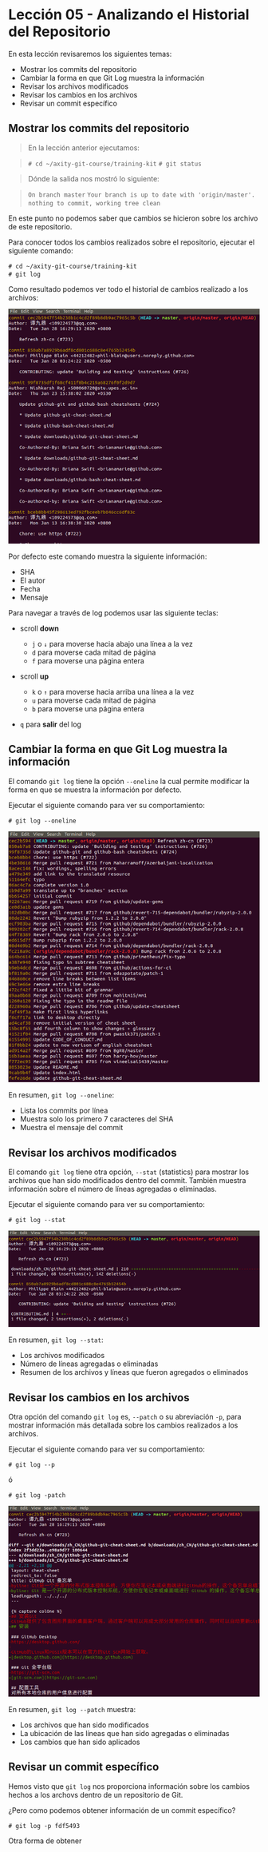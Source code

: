 # Lección 05 - Analizando el Historial del Repositorio

En esta lección revisaremos los siguientes temas:

 - Mostrar los commits del repositorio
 - Cambiar la forma en que Git Log muestra la información
 - Revisar los archivos modificados
 - Revisar los cambios en los archivos
 - Revisar un commit específico

## Mostrar los commits del repositorio

> En la lección anterior ejecutamos:

>    ```# cd ~/axity-git-course/training-kit```
>    ```# git status```

> Dónde la salida nos mostró lo siguiente:

>    ```On branch master```
>    ```Your branch is up to date with 'origin/master'.```
>    ```nothing to commit, working tree clean```

En este punto no podemos saber que cambios se hicieron sobre los archivo de este repositorio.

Para conocer todos los cambios realizados sobre el repositorio, ejecutar el siguiente comando:

    # cd ~/axity-git-course/training-kit
    # git log

Como resultado podemos ver todo el historial de cambios realizado a los archivos:

![img_git_log](images/img_git_log.png)

Por defecto este comando muestra la siguiente información:

-   SHA
-   El autor
-   Fecha
-   Mensaje

Para navegar a través de log podemos usar las siguiente teclas:

-   scroll **down**
    -   `j` o `↓` para moverse hacia abajo una línea a la vez
    -   `d` para moverse cada mitad de página
    -   `f` para moverse una página entera
-   scroll **up**
    -   `k` o `↑` para moverse hacia arriba una línea a la vez
    -   `u` para moverse cada mitad de página
    -   `b` para moverse una página entera

 - `q` para **salir** del log

## Cambiar la forma en que Git Log muestra la información

El comando `git log` tiene la opción `--oneline` la cual permite modificar la forma en que se muestra la información por defecto.

Ejecutar el siguiente comando para ver su comportamiento:

    # git log --oneline

![img_git_log_oneline](images/img_git_log_oneline.png)

En resumen, `git log --oneline`:

 - Lista los commits por línea
 - Muestra solo los primero 7 caracteres del SHA
 - Muestra el mensaje del commit

## Revisar los archivos modificados

El comando `git log` tiene otra opción, `--stat` (statistics) para mostrar los archivos que han sido modificados dentro del commit. También muestra información sobre el número de líneas agregadas o eliminadas.

Ejecutar el siguiente comando para ver su comportamiento:

    # git log --stat

![img_git_log_stat](images/img_git_log_stat.png)

En resumen, `git log --stat`:

 - Los archivos modificados
 - Número de líneas agregadas o eliminadas
 - Resumen de los archivos y líneas que fueron agregados o eliminados

## Revisar los cambios en los archivos

Otra opción del comando `git log` es, `--patch` o su abreviación `-p`, para mostrar información más detallada sobre los cambios realizados a los archivos.

Ejecutar el siguiente comando para ver su comportamiento:

    # git log --p
    
   ó
    
    # git log -patch

![img_git_log_patch](images/img_git_log_patch.png)

En resumen, `git log --patch` muestra:

 - Los archivos que han sido modificados
 - La ubicación de las líneas que han sido agregadas o eliminadas
 - Los cambios que han sido aplicados

## Revisar un commit específico

Hemos visto que `git log` nos proporciona información sobre los cambios hechos a los archovs dentro de un repositorio de Git.

¿Pero como podemos obtener información de un commit específico?

    # git log -p fdf5493

Otra forma de obtener 
<!--stackedit_data:
eyJoaXN0b3J5IjpbMjQzNTc0NjA3LDI0MTIxMjM4MiwtOTMzOT
Q0MzE4LDE5MDM0MDU1OTgsLTExNjU0OTI5NTAsMjQ5MDkzNzUw
LC0xMjg0MDQ5ODEwLDEwMDcxOTA3NTksLTEyNjIyODU5MywtNj
Q0MDY3MjM5LDgxMDg3MTI4OCwxNDMzNzQwOTAzLC00NDgyNDQ1
OTVdfQ==
-->
